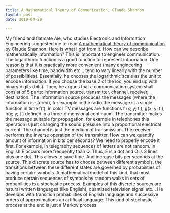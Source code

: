 ```yaml
---
title: A Mathematical Theory of Communication, Claude Shannon
layout: post
date: 2019-04-20

---
```


My friend and flatmate Ale, who studies Electronic and Information Engineering suggested me to read [ A mathematical theory of communication](http://math.harvard.edu/~ctm/home/text/others/shannon/entropy/entropy.pdf) by Claude Shannon. Here is what I got from it.
How can we describe mathematically information?
This is important to engineer communication. The logarithmic function is a good function to represent information. One reason is that it is practically more convenient (many engineering parameters like time, bandwidth etc... tend to vary linearly with the number of possibilities). Essentially, he chooses the logarithmic scale as the unit to encode information. If you choose the base 2 of the loc, you end up with binary digits (bits).
Then, he argues that a communication system shall consist of 5 parts: information source, transmitter, channel, receiver, destination. The information source produces the messages (where the information is stored), for example in the radio the message is a single function in time f(t), in color TV messages are functions f (x; y; t ), g(x; y; t ), h(x; y; t ) defined in a three-dimensional continuum. The transmitter makes the message suitable for propagation, for example in telephones this operation is just changing the sound pressure into a proportional electrical current. The channel is just the medium of transmission. The receiver performs the inverse operation of the transmitter.
How can we quantify amount of information in bits per seconds? We need to properly encode it first.  For example, in telegraphy sequences of letters are not random. In English E occurs more frequently than Q. Thus, E is a dot and Q is 3 lines plus one dot. This allows to save time. And increase bits per seconds at the source. This discrete source has to choose between different symbols, the transitions between these different states are governed by probabilities of having certain symbols. A mathematical model of this kind, that must produce certain sequences of symbols by random walks in sets of probabilities is a stochastic process. Examples of this discrete sources are natural written languages (like English), quantized television signal etc...
He develops with transition probabilities of English language and successive orders of approximations an artificial language. This kind of stochastic process at the end is just a Markov process.
